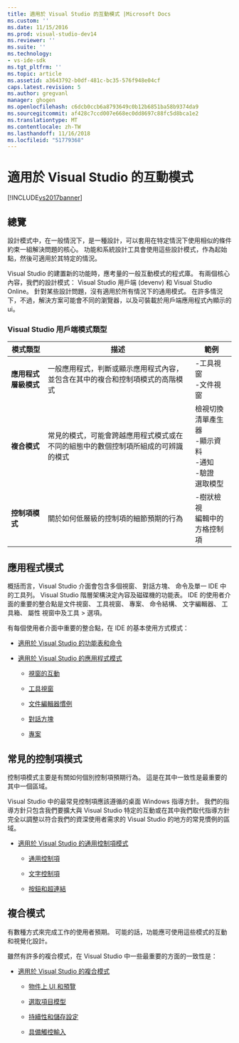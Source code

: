 ```yaml
---
title: 適用於 Visual Studio 的互動模式 |Microsoft Docs
ms.custom: ''
ms.date: 11/15/2016
ms.prod: visual-studio-dev14
ms.reviewer: ''
ms.suite: ''
ms.technology:
- vs-ide-sdk
ms.tgt_pltfrm: ''
ms.topic: article
ms.assetid: a3643792-b0df-481c-bc35-576f948e04cf
caps.latest.revision: 5
ms.author: gregvanl
manager: ghogen
ms.openlocfilehash: c6dcb0ccb6a8793649c0b12b6851ba58b9374da9
ms.sourcegitcommit: af428c7ccd007e668ec0dd8697c88fc5d8bca1e2
ms.translationtype: MT
ms.contentlocale: zh-TW
ms.lasthandoff: 11/16/2018
ms.locfileid: "51779368"
---
```

# <a name="interaction-patterns-for-visual-studio"></a>適用於 Visual Studio 的互動模式
[!INCLUDE[vs2017banner](../../includes/vs2017banner.md)]

## <a name="overview"></a>總覽  
 設計模式中，在一般情況下，是一種設計，可以套用在特定情況下使用相似的條件約束一組解決問題的核心。 功能和系統設計工具會使用這些設計模式，作為起始點，然後可適用於其特定的情況。  
  
 Visual Studio 的建置新的功能時，應考量的一般互動模式的程式庫。 有兩個核心內容，我們的設計模式： Visual Studio 用戶端 (devenv) 和 Visual Studio Online。 針對某些設計問題，沒有適用於所有情況下的通用模式。 在許多情況下，不過，解決方案可能會不同的瀏覽器，以及可裝載於用戶端應用程式內顯示的 ui。  
  
### <a name="visual-studio-client-pattern-types"></a>Visual Studio 用戶端模式類型  
  
|模式類型|描述|範例|  
|------------------|-----------------|--------------|  
|**應用程式層級模式**|一般應用程式，判斷或顯示應用程式內容，並包含在其中的複合和控制項模式的高階模式|-工具視窗<br />-文件視窗|  
|**複合模式**|常見的模式，可能會跨越應用程式模式或在不同的組態中的數個控制項所組成的可辨識的模式|檢視切換<br />清單產生器<br />-顯示資料<br />-通知<br />-驗證<br />選取模型|  
|**控制項模式**|關於如何低層級的控制項的細節預期的行為|-樹狀檢視<br />編輯中的方格控制項|  
  
## <a name="application-patterns"></a>應用程式模式  
 概括而言，Visual Studio 介面會包含多個視窗、 對話方塊、 命令及單一 IDE 中的工具列。 Visual Studio 階層架構決定內容及磁碟機的功能表。 IDE 的使用者介面的重要的整合點是文件視窗、 工具視窗、 專案、 命令結構、 文字編輯器、 工具箱、 屬性 視窗中及工具 > 選項。  
  
 有每個使用者介面中重要的整合點，在 IDE 的基本使用方式模式：  
  
-   [適用於 Visual Studio 的功能表和命令](../../extensibility/ux-guidelines/menus-and-commands-for-visual-studio.md)  
  
-   [適用於 Visual Studio 的應用程式模式](../../extensibility/ux-guidelines/application-patterns-for-visual-studio.md)  
  
    -   [視窗的互動](../../extensibility/ux-guidelines/application-patterns-for-visual-studio.md#BKMK_WindowInteractions)  
  
    -   [工具視窗](../../extensibility/ux-guidelines/application-patterns-for-visual-studio.md#BKMK_ToolWindows)  
  
    -   [文件編輯器慣例](../../extensibility/ux-guidelines/application-patterns-for-visual-studio.md#BKMK_DocumentEditorConventions)  
  
    -   [對話方塊](../../extensibility/ux-guidelines/application-patterns-for-visual-studio.md#BKMK_Dialogs)  
  
    -   [專案](../../extensibility/ux-guidelines/application-patterns-for-visual-studio.md#BKMK_Projects)  
  
## <a name="common-control-patterns"></a>常見的控制項模式  
 控制項模式主要是有關如何個別控制項預期行為。 這是在其中一致性是最重要的其中一個區域。  
  
 Visual Studio 中的最常見控制項應該遵循的桌面 Windows 指導方針。 我們的指導方針只包含我們要擴大與 Visual Studio 特定的互動或在其中我們取代指導方針完全以調整以符合我們的資深使用者需求的 Visual Studio 的地方的常見慣例的區域。  
  
-   [適用於 Visual Studio 的通用控制項模式](../../extensibility/ux-guidelines/common-control-patterns-for-visual-studio.md)  
  
    -   [通用控制項](../../extensibility/ux-guidelines/common-control-patterns-for-visual-studio.md#BKMK_CommonControls)  
  
    -   [文字控制項](../../extensibility/ux-guidelines/common-control-patterns-for-visual-studio.md#BKMK_TextControls)  
  
    -   [按鈕和超連結](../../extensibility/ux-guidelines/common-control-patterns-for-visual-studio.md#BKMK_ButtonsAndHyperlinks)  
  
## <a name="composite-patterns"></a>複合模式  
 有數種方式來完成工作的使用者預期。 可能的話，功能應可使用這些模式的互動和視覺化設計。  
  
 雖然有許多的複合模式，在 Visual Studio 中一些最重要的方面的一致性是：  
  
-   [適用於 Visual Studio 的複合模式](../../extensibility/ux-guidelines/composite-patterns-for-visual-studio.md)  
  
    -   [物件上 UI 和預覽](../../extensibility/ux-guidelines/composite-patterns-for-visual-studio.md#BKMK_OnObjectUI)  
  
    -   [選取項目模型](../../extensibility/ux-guidelines/composite-patterns-for-visual-studio.md#BKMK_SelectionModels)  
  
    -   [持續性和儲存設定](../../extensibility/ux-guidelines/composite-patterns-for-visual-studio.md#BKMK_PersistenceAndSavingSettings)  
  
    -   [具備觸控輸入](../../extensibility/ux-guidelines/composite-patterns-for-visual-studio.md#BKMK_TouchInput)

